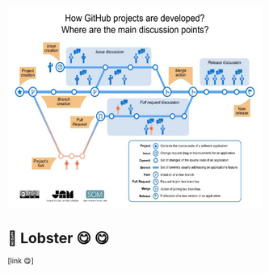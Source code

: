 <p align="right">
<img src="../../images/Github-EN.jpg"  height="400" />
</p>

# 🦞 Lobster 😋 😋
[link 😋]
